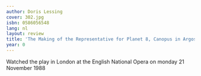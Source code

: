 ```yaml
---
author: Doris Lessing
cover: 302.jpg
isbn: 0586056548
lang: nl
layout: review
title: 'The Making of the Representative for Planet 8, Canopus in Argos: Archives'
year: 0
---
```

Watched the play in London at the English National Opera on monday 21 November 1988
